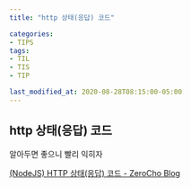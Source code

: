 ```yaml
---
title: "http 상태(응답) 코드"

categories:
- TIPS
tags:
- TIL
- TIS
- TIP

last_modified_at: 2020-08-28T08:15:00-05:00
---
```


## http 상태(응답) 코드

알아두면 좋으니 빨리 익히자

[(NodeJS) HTTP 상태(응답) 코드 - ZeroCho Blog](https://www.zerocho.com/category/NodeJS/post/579b4ead062e76a002648af7)
